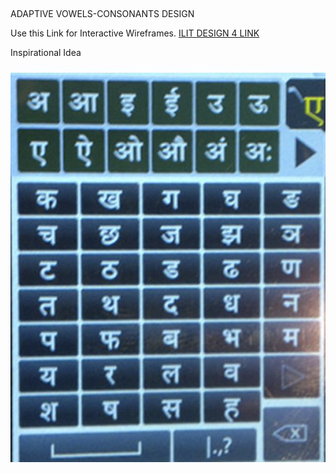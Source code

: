 ##

ADAPTIVE VOWELS-CONSONANTS DESIGN

Use this Link for Interactive Wireframes. [ILIT DESIGN 4 LINK](https://www.justinmind.com/usernote/tests/20158564/20158929/20158931/index.html)

Inspirational Idea

![idea](https://github.com/BuildmLearn/Indic-Language-Input-Tool-ILIT/blob/master/Designs/SampleDesigns/AdaptiveConsonant-Design4/idea.jpg)

